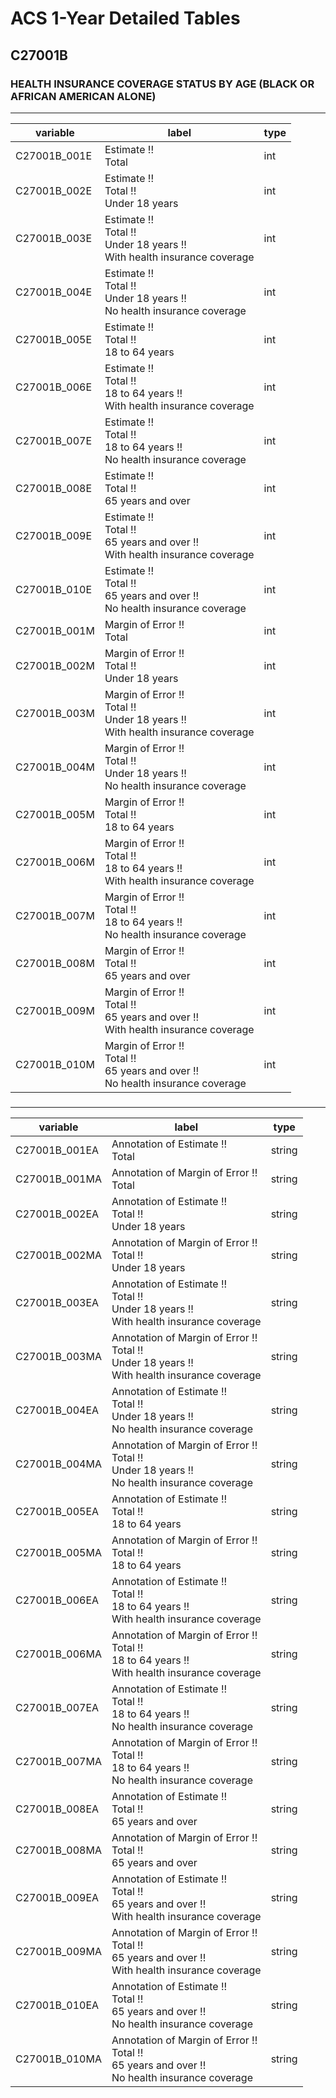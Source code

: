 # ACS 1-Year Detailed Tables

## C27001B

### HEALTH INSURANCE COVERAGE STATUS BY AGE (BLACK OR AFRICAN AMERICAN ALONE)

___

| variable | label | type |
| ----- | ----- | ----- |
| C27001B_001E | Estimate !!<br>Total | int |
| C27001B_002E | Estimate !!<br>Total !!<br>Under 18 years | int |
| C27001B_003E | Estimate !!<br>Total !!<br>Under 18 years !!<br>With health insurance coverage | int |
| C27001B_004E | Estimate !!<br>Total !!<br>Under 18 years !!<br>No health insurance coverage | int |
| C27001B_005E | Estimate !!<br>Total !!<br>18 to 64 years | int |
| C27001B_006E | Estimate !!<br>Total !!<br>18 to 64 years !!<br>With health insurance coverage | int |
| C27001B_007E | Estimate !!<br>Total !!<br>18 to 64 years !!<br>No health insurance coverage | int |
| C27001B_008E | Estimate !!<br>Total !!<br>65 years and over | int |
| C27001B_009E | Estimate !!<br>Total !!<br>65 years and over !!<br>With health insurance coverage | int |
| C27001B_010E | Estimate !!<br>Total !!<br>65 years and over !!<br>No health insurance coverage | int |
| C27001B_001M | Margin of Error !!<br>Total | int |
| C27001B_002M | Margin of Error !!<br>Total !!<br>Under 18 years | int |
| C27001B_003M | Margin of Error !!<br>Total !!<br>Under 18 years !!<br>With health insurance coverage | int |
| C27001B_004M | Margin of Error !!<br>Total !!<br>Under 18 years !!<br>No health insurance coverage | int |
| C27001B_005M | Margin of Error !!<br>Total !!<br>18 to 64 years | int |
| C27001B_006M | Margin of Error !!<br>Total !!<br>18 to 64 years !!<br>With health insurance coverage | int |
| C27001B_007M | Margin of Error !!<br>Total !!<br>18 to 64 years !!<br>No health insurance coverage | int |
| C27001B_008M | Margin of Error !!<br>Total !!<br>65 years and over | int |
| C27001B_009M | Margin of Error !!<br>Total !!<br>65 years and over !!<br>With health insurance coverage | int |
| C27001B_010M | Margin of Error !!<br>Total !!<br>65 years and over !!<br>No health insurance coverage | int |
### 

___

| variable | label | type |
| ----- | ----- | ----- |
| C27001B_001EA | Annotation of Estimate !!<br>Total | string |
| C27001B_001MA | Annotation of Margin of Error !!<br>Total | string |
| C27001B_002EA | Annotation of Estimate !!<br>Total !!<br>Under 18 years | string |
| C27001B_002MA | Annotation of Margin of Error !!<br>Total !!<br>Under 18 years | string |
| C27001B_003EA | Annotation of Estimate !!<br>Total !!<br>Under 18 years !!<br>With health insurance coverage | string |
| C27001B_003MA | Annotation of Margin of Error !!<br>Total !!<br>Under 18 years !!<br>With health insurance coverage | string |
| C27001B_004EA | Annotation of Estimate !!<br>Total !!<br>Under 18 years !!<br>No health insurance coverage | string |
| C27001B_004MA | Annotation of Margin of Error !!<br>Total !!<br>Under 18 years !!<br>No health insurance coverage | string |
| C27001B_005EA | Annotation of Estimate !!<br>Total !!<br>18 to 64 years | string |
| C27001B_005MA | Annotation of Margin of Error !!<br>Total !!<br>18 to 64 years | string |
| C27001B_006EA | Annotation of Estimate !!<br>Total !!<br>18 to 64 years !!<br>With health insurance coverage | string |
| C27001B_006MA | Annotation of Margin of Error !!<br>Total !!<br>18 to 64 years !!<br>With health insurance coverage | string |
| C27001B_007EA | Annotation of Estimate !!<br>Total !!<br>18 to 64 years !!<br>No health insurance coverage | string |
| C27001B_007MA | Annotation of Margin of Error !!<br>Total !!<br>18 to 64 years !!<br>No health insurance coverage | string |
| C27001B_008EA | Annotation of Estimate !!<br>Total !!<br>65 years and over | string |
| C27001B_008MA | Annotation of Margin of Error !!<br>Total !!<br>65 years and over | string |
| C27001B_009EA | Annotation of Estimate !!<br>Total !!<br>65 years and over !!<br>With health insurance coverage | string |
| C27001B_009MA | Annotation of Margin of Error !!<br>Total !!<br>65 years and over !!<br>With health insurance coverage | string |
| C27001B_010EA | Annotation of Estimate !!<br>Total !!<br>65 years and over !!<br>No health insurance coverage | string |
| C27001B_010MA | Annotation of Margin of Error !!<br>Total !!<br>65 years and over !!<br>No health insurance coverage | string |

